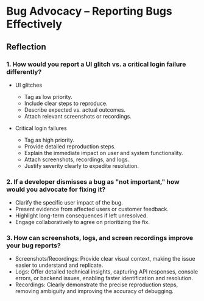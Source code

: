 # Bug Advocacy – Reporting Bugs Effectively

## Reflection

### 1. How would you report a UI glitch vs. a critical login failure differently?

- UI glitches 
    - Tag as low priority.
    - Include clear steps to reproduce.
    - Describe expected vs. actual outcomes.
    - Attach relevant screenshots or recordings.

- Critical login failures 
    - Tag as high priority.
    - Provide detailed reproduction steps.
    - Explain the immediate impact on user and system functionality.
    - Attach screenshots, recordings, and logs.
    - Justify severity clearly to expedite resolution.
 
### 2. If a developer dismisses a bug as "not important," how would you advocate for fixing it?

- Clarify the specific user impact of the bug.
- Present evidence from affected users or customer feedback.
- Highlight long-term consequences if left unresolved.
- Engage collaboratively to agree on prioritizing the fix.
 
### 3. How can screenshots, logs, and screen recordings improve your bug reports?

- Screenshots/Recordings: Provide clear visual context, making the issue easier to understand and replicate.
- Logs: Offer detailed technical insights, capturing API responses, console errors, or backend issues, enabling faster identification and resolution.
- Recordings: Clearly demonstrate the precise reproduction steps, removing ambiguity and improving the accuracy of debugging.
 